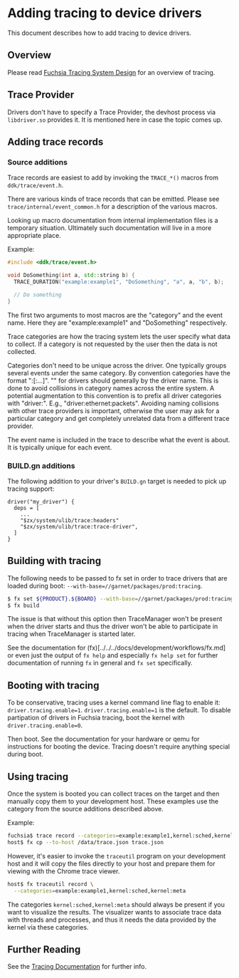 # Adding tracing to device drivers

This document describes how to add tracing to device drivers.

## Overview

Please read [Fuchsia Tracing System Design](/docs/development/tracing/design.md)
for an overview of tracing.

## Trace Provider

Drivers don't have to specify a Trace Provider, the devhost process
via `libdriver.so` provides it. It is mentioned here in case the topic
comes up.

## Adding trace records

### Source additions

Trace records are easiest to add by invoking the `TRACE_*()` macros
from `ddk/trace/event.h`.

There are various kinds of trace records that can be emitted.
Please see `trace/internal/event_common.h` for a description
of the various macros.

Looking up macro documentation from internal implementation files
is a temporary situation. Ultimately such documentation will live
in a more appropriate place.

Example:

```c++
#include <ddk/trace/event.h>

void DoSomething(int a, std::string b) {
  TRACE_DURATION("example:example1", "DoSomething", "a", a, "b", b);

  // Do something
}
```

The first two arguments to most macros are the "category" and the
event name. Here they are "example:example1" and "DoSomething" respectively.

Trace categories are how the tracing system lets the user specify
what data to collect. If a category is not requested by the user
then the data is not collected.

Categories don't need to be unique across the driver.
One typically groups several events under the same category.
By convention categories have the format
"<provider-name>:<category-name>[:<subcategory1-name>...]".
"<provider-name>" for drivers should generally by the driver name.
This is done to avoid collisions in category names across the
entire system. A potential augmentation to this convention is to prefix
all driver categories with "driver:". E.g., "driver:ethernet:packets".
Avoiding naming collisions with other trace providers is important,
otherwise the user may ask for a particular category and get completely
unrelated data from a different trace provider.

The event name is included in the trace to describe what the event
is about. It is typically unique for each event.

### BUILD.gn additions

The following addition to your driver's `BUILD.gn` target is needed to
pick up tracing support:

```gn
driver("my_driver") {
  deps = [
    ...
    "$zx/system/ulib/trace:headers"
    "$zx/system/ulib/trace:trace-driver",
  ]
}
```

## Building with tracing

The following needs to be passed to fx set in order to trace drivers
that are loaded during boot: `--with-base=//garnet/packages/prod:tracing`.

```sh
$ fx set ${PRODUCT}.${BOARD} --with-base=//garnet/packages/prod:tracing
$ fx build
```

The issue is that without this option then TraceManager won't be present
when the driver starts and thus the driver won't be able to participate
in tracing when TraceManager is started later.

See the documentation for (fx)[../../../docs/development/workflows/fx.md]
or even just the output of `fx help` and especially `fx help set` for further
documentation of running `fx` in general and `fx set` specifically.

## Booting with tracing

To be conservative, tracing uses a kernel command line flag to enable it:
`driver.tracing.enable=1`.
`driver.tracing.enable=1` is the default. To disable partipation
of drivers in Fuchsia tracing, boot the kernel with `driver.tracing.enable=0`.

Then boot. See the documentation for your hardware or qemu for instructions
for booting the device. Tracing doesn't require anything special during boot.

## Using tracing

Once the system is booted you can collect traces on the target and
then manually copy them to your development host.
These examples use the category from the source additions described above.

Example:

```sh
fuchsia$ trace record --categories=example:example1,kernel:sched,kernel:meta
host$ fx cp --to-host /data/trace.json trace.json
```

However, it's easier to invoke the `traceutil` program on your development
host and it will copy the files directly to your host and prepare them for
viewing with the Chrome trace viewer.

```sh
host$ fx traceutil record \
  --categories=example:example1,kernel:sched,kernel:meta
```

The categories `kernel:sched,kernel:meta` should always be present if you
want to visualize the results. The visualizer wants to associate trace data
with threads and processes, and thus it needs the data provided by the kernel
via these categories.

## Further Reading

See the [Tracing Documentation](/docs/development/tracing/README.md)
for further info.
